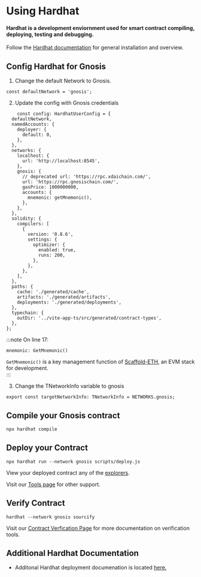 --- 
---

# Using Hardhat

#### Hardhat is a development enviornment used for smart contract compiling, deploying, testing and debugging.

Follow the [Hardhat documentation](https://hardhat.org/hardhat-runner/docs/getting-started#installation) for general installation and overview.

## Config Hardhat for Gnosis

1. Change the default Network to Gnosis.

```tsx title="/packages/hardhat-ts/hardhat.config.ts"
const defaultNetwork = 'gnosis';
```

2. Update the config with Gnosis credentials

```tsx showLineNumbers  title="/packages/hardhat-ts/hardhat.config.ts"
    const config: HardhatUserConfig = {
  defaultNetwork,
  namedAccounts: {
    deployer: {
      default: 0, 
    },
  },
  networks: {
    localhost: {
      url: 'http://localhost:8545',
    },
    gnosis: {
      // deprecated url: 'https://rpc.xdaichain.com/',
      url: 'https://rpc.gnosischain.com/',
      gasPrice: 1000000000,
      accounts: {
        mnemonic: getMnemonic(),
      },
    },
  },
  solidity: {
    compilers: [
      {
        version: '0.8.6',
        settings: {
          optimizer: {
            enabled: true,
            runs: 200,
          },
        },
      },
    ],
  },
  paths: {
    cache: './generated/cache',
    artifacts: './generated/artifacts',
    deployments: './generated/deployments',
  },
  typechain: {
    outDir: '../vite-app-ts/src/generated/contract-types',
  },
};
```
:::note
On line 17:
```tsx 
mnemonic: GetMnemonic()
```
```GetMnemonic()``` is a key management function of [Scaffold-ETH](https://docs.scaffoldeth.io/scaffold-eth/), an EVM stack for development.  
:::


3. Change the TNetworkInfo variable to gnosis

```tsx title="/packages/[your-app]/hardhat.config.ts"
export const targetNetworkInfo: TNetworkInfo = NETWORKS.gnosis;
```

## Compile your Gnosis contract

```bash
npx hardhat compile
```

## Deploy your Contract

```npx hardhat run --network gnosis scripts/deploy.js```

View your deployed contract any of the [explorers](/tools/explorers).

Visit our [Tools page](/tools) for other support.

## Verify Contract

``` hardhat --network gnosis sourcify ```

Visit our [Contract Verfication Page](/developers/verify/) for more documentation on verification tools.

## Additional Hardhat Documentation

- Additonal Hardhat deployment documenation is located [here.](https://hardhat.org/hardhat-runner/docs/guides/deploying)